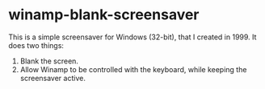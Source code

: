 # winamp-blank-screensaver

This is a simple screensaver for Windows (32-bit), that I created in 1999. It does two things:

1. Blank the screen.
2. Allow Winamp to be controlled with the keyboard, while keeping the screensaver active.
